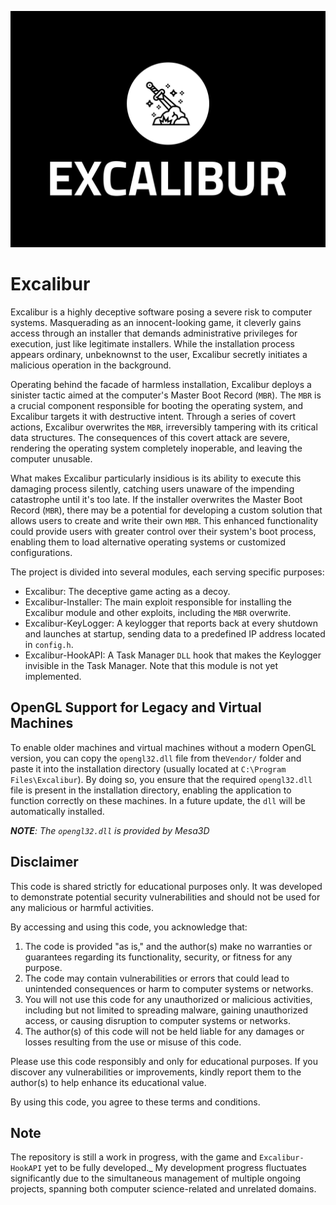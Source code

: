 ![logo](Branding/Logo.png)

# Excalibur
Excalibur is a highly deceptive software posing a severe risk to computer systems. Masquerading as an innocent-looking game, it cleverly gains access through an installer that demands administrative privileges for execution, just like legitimate installers. While the installation process appears ordinary, unbeknownst to the user, Excalibur secretly initiates a malicious operation in the background.

Operating behind the facade of harmless installation, Excalibur deploys a sinister tactic aimed at the computer's Master Boot Record (`MBR`). The `MBR` is a crucial component responsible for booting the operating system, and Excalibur targets it with destructive intent. Through a series of covert actions, Excalibur overwrites the `MBR`, irreversibly tampering with its critical data structures. The consequences of this covert attack are severe, rendering the operating system completely inoperable, and leaving the computer unusable.

What makes Excalibur particularly insidious is its ability to execute this damaging process silently, catching users unaware of the impending catastrophe until it's too late. If the installer overwrites the Master Boot Record (`MBR`), there may be a potential for developing a custom solution that allows users to create and write their own `MBR`. This enhanced functionality could provide users with greater control over their system's boot process, enabling them to load alternative operating systems or customized configurations.

The project is divided into several modules, each serving specific purposes:

- Excalibur: The deceptive game acting as a decoy.
- Excalibur-Installer: The main exploit responsible for installing the Excalibur module and other exploits, including the `MBR` overwrite.
- Excalibur-KeyLogger: A keylogger that reports back at every shutdown and launches at startup, sending data to a predefined IP address located in `config.h`.
- Excalibur-HookAPI: A Task Manager `DLL` hook that makes the Keylogger invisible in the Task Manager. Note that this module is not yet implemented.

## OpenGL Support for Legacy and Virtual Machines
To enable older machines and virtual machines without a modern OpenGL version, you can copy the `opengl32.dll` file from the`Vendor/` folder and paste it into the installation directory (usually located at `C:\Program Files\Excalibur`). By doing so, you ensure that the required `opengl32.dll` file is present in the installation directory, enabling the application to function correctly on these machines. In a future update, the `dll` will be automatically installed.

_**NOTE**: The `opengl32.dll` is provided by Mesa3D_ 

## Disclaimer

This code is shared strictly for educational purposes only. It was developed to demonstrate potential security vulnerabilities and should not be used for any malicious or harmful activities.

By accessing and using this code, you acknowledge that:

1. The code is provided "as is," and the author(s) make no warranties or guarantees regarding its functionality, security, or fitness for any purpose.
2. The code may contain vulnerabilities or errors that could lead to unintended consequences or harm to computer systems or networks.
3. You will not use this code for any unauthorized or malicious activities, including but not limited to spreading malware, gaining unauthorized access, or causing disruption to computer systems or networks.
4. The author(s) of this code will not be held liable for any damages or losses resulting from the use or misuse of this code.

Please use this code responsibly and only for educational purposes. If you discover any vulnerabilities or improvements, kindly report them to the author(s) to help enhance its educational value.

By using this code, you agree to these terms and conditions.

## Note
The repository is still a work in progress, with the game and `Excalibur-HookAPI` yet to be fully developed._ My development progress fluctuates significantly due to the simultaneous management of multiple ongoing projects, spanning both computer science-related and unrelated domains.
